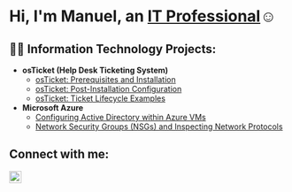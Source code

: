 <h1>Hi, I'm Manuel, an <a href="https://www.linkedin.com/in/manuel-a-padilla">IT Professional</a>☺</h1>

<h2>👨‍💻 Information Technology Projects:</h2>

- <b>osTicket (Help Desk Ticketing System)</b>
  - [osTicket: Prerequisites and Installation](https://github.com/manuelpadillakemplin/osticket-prereqs)
  - [osTicket: Post-Installation Configuration](https://github.com/manuelpadillakemplin/post-install-config)
  - [osTicket: Ticket Lifecycle Examples](https://github.com/manuelpadillakemplin/ticket-lifecycle)
- <b>Microsoft Azure</b>
  - [Configuring Active Directory within Azure VMs](https://github.com/manuelpadillakemplin/configure-ad)
  - [Network Security Groups (NSGs) and Inspecting Network Protocols](https://github.com/manuelpadillakemplin/azure-network-protocols)

<h2>Connect with me:</h2>

[<img align="left" alt="Manuel | LinkedIn" width="22px" src="https://cdn.jsdelivr.net/npm/simple-icons@v3/icons/linkedin.svg" />][linkedin]

[linkedin]: https://www.linkedin.com/in/manuel-a-padilla
